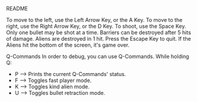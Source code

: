 README

To move to the left, use the Left Arrow Key, or the A Key.
To move to the right, use the Right Arrow Key, or the D Key.
To shoot, use the Space Key. 
Only one bullet may be shot at a time. 
Barriers can be destroyed after 5 hits of damage. 
Aliens are destroyed in 1 hit.
Press the Escape Key to quit.
If the Aliens hit the bottom of the screen, it's game over. 

Q-Commands
In order to debug, you can use Q-Commands. 
While holding Q:
  * P --> Prints the current Q-Commands' status. 
  * F --> Toggles fast player mode.
  * K --> Toggles kind alien mode. 
  * U --> Toggles bullet retraction mode.
